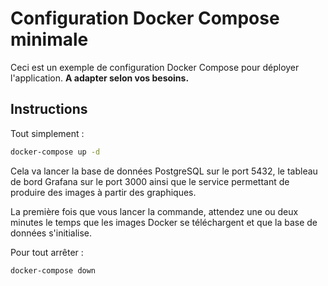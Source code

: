 # Configuration Docker Compose minimale

Ceci est un exemple de configuration Docker Compose pour déployer l'application. **A adapter selon vos besoins.**

## Instructions

Tout simplement : 

```bash
docker-compose up -d
```

Cela va lancer la base de données PostgreSQL sur le port 5432, le tableau de bord Grafana sur le port 3000 ainsi que le service permettant de produire des images à partir des graphiques.

La première fois que vous lancer la commande, attendez une ou deux minutes le temps que les images Docker se téléchargent et que la base de données s'initialise.

Pour tout arrêter :

```bash
docker-compose down
```
